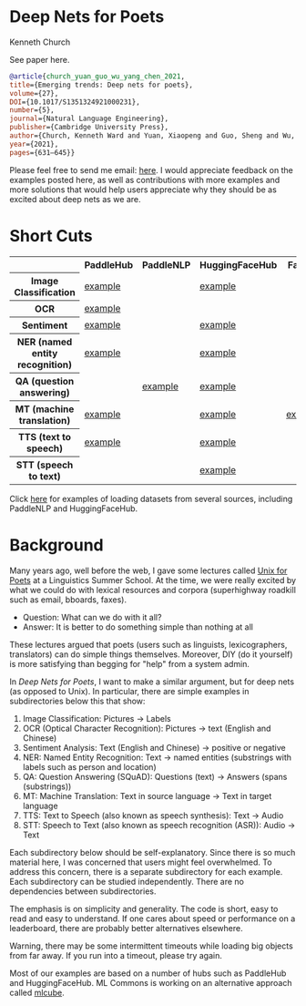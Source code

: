 # Deep Nets for Poets

Kenneth Church
<p>

See paper <a ref="https://www.cambridge.org/core/journals/natural-language-engineering/article/emerging-trends-deep-nets-for-poets/461DEE7F7443AF208AFE0E9D80D9529D">here</a>.

```bibtex
@article{church_yuan_guo_wu_yang_chen_2021,
title={Emerging trends: Deep nets for poets},
volume={27},
DOI={10.1017/S1351324921000231},
number={5},
journal={Natural Language Engineering},
publisher={Cambridge University Press},
author={Church, Kenneth Ward and Yuan, Xiaopeng and Guo, Sheng and Wu, Zewu and Yang, Yehua and Chen, Zeyu},
year={2021},
pages={631–645}}
```

Please feel free to send me email: <a
href="mailto:kenneth.ward.church@gmail.com?subject=Deep_Nets_for_Poets">here</a>.
I would appreciate feedback on the examples posted here, as well as
contributions with more examples and more solutions that would help
users appreciate why they should be as excited about deep nets as we
are.

<h1>Short Cuts</h1>

<table id="shortcuts">
<tr> <th> </th>      <th> PaddleHub </th>  <th> PaddleNLP </th> <th> HuggingFaceHub </th> <th> Fairseq </th> <th> ESPnet </th>  </tr>
<tr> <th> Image Classification </th>  <td> <a href="pretrained/examples/PaddleHub/inference/image_classification">example</a>  <td> </td> </td> <td> <a href="pretrained/examples/HuggingFaceHub/inference/image_classification">example</a>  </td> <td> </td> <td> </td> </tr>
<tr> <th> OCR </th>  <td> <a href="pretrained/examples/PaddleHub/inference/OCR">example</a> <td> </td> </td> <td> </td> <td> </td> <td> </td></tr>
<tr> <th> Sentiment </th> <td> <a href="pretrained/examples/PaddleHub/inference/sentiment">example</a> <td> </td> </td> <td> <a href="pretrained/examples/HuggingFaceHub/inference/sentiment">example</a>  </td> <td> </td> <td> </td></tr>
<tr> <th> NER (named entity recognition)</th> <td> <a href="pretrained/examples/PaddleHub/inference/ner">example</a>  </td> <td> </td><td> <a href="pretrained/examples/HuggingFaceHub/inference/ner">example</a> </td>  <td> </td>  <td> </td> </tr>
<tr> <th> QA (question answering)</th> <td> </td> <td> <a href="pretrained/examples/PaddleNLP/inference/question_answering">example</a> <td> <a href="pretrained/examples/HuggingFaceHub/inference/question_answering">example</a> </td> </td> <td> </td> <td> </td></tr>
<tr> <th> MT (machine translation)</th> <td> <a href="pretrained/examples/PaddleHub/inference/translate">example</a> </td> <td> </td> <td> <a href="pretrained/examples/HuggingFaceHub/inference/translate">example</a> </td>  <td> <a href="pretrained/examples/Fairseq/inference/translate">example</a> </td> <td> </td></tr>
<tr> <th> TTS (text to speech)</th> <td> <a href="pretrained/examples/PaddleHub/inference/text_to_speech">example</a> </td> <td> </td> <td> <a href="pretrained/examples/HuggingFaceHub/inference/text_to_speech">example</a>  </td>  <td> </td> <td> <a href="pretrained/examples/ESPnet/inference/text_to_speech">example</a>  </td></tr>
<tr> <th> STT (speech to text)</th> <td>  </td> <td> </td> <td> <a href="pretrained/examples/HuggingFaceHub/inference/speech_to_text">example</a> </td>  <td> </td> <td> <a href="pretrained/examples/ESPnet/inference/speech_to_text">example</a> </td></tr>
</table>

Click <a href="datasets">here</a> for examples of loading datasets from several sources, including PaddleNLP and HuggingFaceHub.</li>

<h1>Background</h1>

<p>
Many years ago, well before the web, I gave some lectures called
<a
href="https://web.stanford.edu/class/cs124/kwc-unix-for-poets.pdf">Unix
for Poets</a> at
a Linguistics Summer School.  At the time, we were really excited by what we could
do with lexical resources and corpora (superhighway roadkill such as
email, bboards, faxes).

<ul>
<li> Question: What can we do with it all?</li>
<li> Answer: It is better to do something simple than nothing at all</li>
</ul>

These lectures argued that poets (users such as linguists,
lexicographers, translators) can do simple things themselves.
Moreover, DIY (do it yourself) is more satisfying than begging for
"help" from a system admin.

<p>

In <i>Deep Nets for Poets</i>, I want to make a similar argument,
but for deep nets (as opposed to Unix).  In particular, there are simple
examples in subdirectories below this that show:

<ol>
<li>Image Classification: Pictures &#8594; Labels </li>
<li>OCR (Optical Character Recognition): Pictures &#8594; text (English and Chinese)</li>
<li>Sentiment Analysis: Text (English and Chinese) &#8594; positive or negative</li>
<li>NER: Named Entity Recognition: Text &#8594; named entities (substrings with labels such as person and location)</li>
<li>QA: Question Answering (SQuAD): Questions (text) &#8594; Answers (spans (substrings))</li>
<li>MT: Machine Translation: Text in source language &#8594; Text in target language</li>
<li>TTS: Text to Speech (also known as speech synthesis): Text &#8594; Audio </li>
<li>STT: Speech to Text (also known as speech recognition (ASR)): Audio &#8594; Text</li>
</ol>

Each subdirectory below should be self-explanatory.  Since there is so
much material here, I was concerned that users might feel overwhelmed.
To address this concern, there is a separate subdirectory for each
example.  Each subdirectory can be studied independently.  There are
no dependencies between subdirectories.

<p>

The emphasis is on simplicity and generality.  The code is short, easy
to read and easy to understand.  If one cares about speed or
performance on a leaderboard, there are probably better alternatives
elsewhere.

<p>


Warning, there may be some intermittent timeouts while loading big
objects from far away.  If you run into a timeout, please try again.

<p>

Most of our examples are based on
a number of hubs such as PaddleHub and HuggingFaceHub.  ML Commons is working
on an alternative approach called <a href="https://github.com/mlcommons/mlcube">mlcube</a>.

